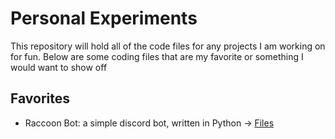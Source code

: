 # Personal Experiments
This repository will hold all of the code files for any projects I am working on for fun. Below are some coding files that are my favorite or something I would want to show off

## Favorites
* Raccoon Bot: a simple discord bot, written in Python -> [Files](https://github.com/sanicsquirtle420/personal-experiments/tree/main/python/RaccoonBot)
